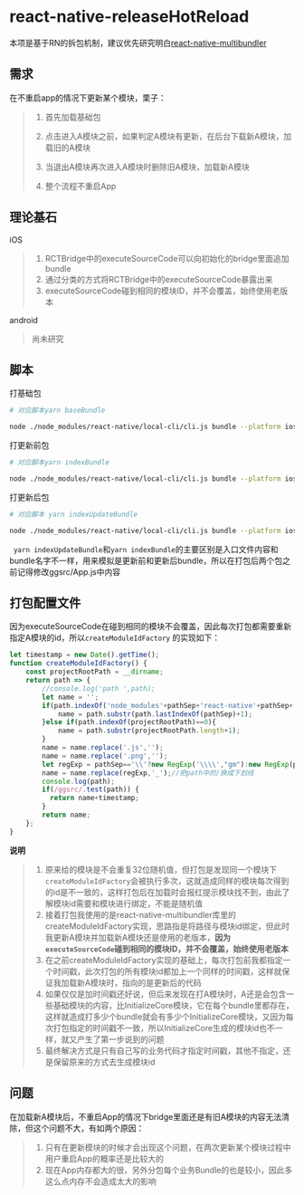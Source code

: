 # react-native-releaseHotReload

本项是基于RN的拆包机制，建议优先研究明白[react-native-multibundler](<https://github.com/smallnew/react-native-multibundler>)



## 需求

在不重启app的情况下更新某个模块，栗子：

> 1. 首先加载基础包
> 2. 点击进入A模块之前，如果判定A模块有更新，在后台下载新A模块，加载旧的A模块
> 3. 当退出A模块再次进入A模块时删除旧A模块，加载新A模块
>
> 4. 整个流程不重启App

## 理论基石

iOS

> 1. RCTBridge中的executeSourceCode可以向初始化的bridge里面追加bundle
> 2. 通过分类的方式将RCTBridge中的executeSourceCode暴露出来
> 3. executeSourceCode碰到相同的模块ID，并不会覆盖，始终使用老版本

android

> 尚未研究

## 脚本

打基础包

```bash
# 对应脚本yarn baseBundle

node ./node_modules/react-native/local-cli/cli.js bundle --platform ios --dev false --entry-file base.js --bundle-output ./ios/base.ios.bundle --assets-dest ./ios/ --config /Users/wangliguang/Desktop/github/react_native_releaseHotReload/base.config.js
```

打更新前包

```bash
# 对应脚本yarn indexBundle

node ./node_modules/react-native/local-cli/cli.js bundle --platform ios --dev false --entry-file ggsrc/index.js --bundle-output ./ios/index.ios.bundle --assets-dest ./ios/ --config /Users/wangliguang/Desktop/github/react_native_releaseHotReload/index.config.js
```

打更新后包

```bash
# 对应脚本 yarn indexUpdateBundle

node ./node_modules/react-native/local-cli/cli.js bundle --platform ios --dev false --entry-file ggsrc/index.js --bundle-output ./ios/indexUpdate.ios.bundle --assets-dest ./ios/ --config /Users/wangliguang/Desktop/github/react_native_releaseHotReload/index.config.js
```

` yarn indexUpdateBundle`和`yarn indexBundle`的主要区别是入口文件内容和bundle名字不一样，用来模拟是更新前和更新后bundle，所以在打包后两个包之前记得修改ggsrc/App.js中内容

## 打包配置文件

因为executeSourceCode在碰到相同的模块不会覆盖，因此每次打包都需要重新指定A模块的id，所以`createModuleIdFactory` 的实现如下：

```javascript
let timestamp = new Date().getTime();
function createModuleIdFactory() {
    const projectRootPath = __dirname;
    return path => {
        //console.log('path ',path);
        let name = '';
        if(path.indexOf('node_modules'+pathSep+'react-native'+pathSep+'Libraries'+pathSep)>0){
            name = path.substr(path.lastIndexOf(pathSep)+1);
        }else if(path.indexOf(projectRootPath)==0){
            name = path.substr(projectRootPath.length+1);
        }
        name = name.replace('.js','');
        name = name.replace('.png','');
        let regExp = pathSep=='\\'?new RegExp('\\\\',"gm"):new RegExp(pathSep,"gm");
        name = name.replace(regExp,'_');//把path中的/换成下划线
        console.log(path);
        if(/ggsrc/.test(path)) {
          return name+timestamp;
        }
        return name;
    };
}
```

**说明**

> 1. 原来给的模块是不会重复32位随机值，但打包是发现同一个模块下`createModuleIdFactory`会被执行多次，这就造成同样的模块每次得到的id是不一致的，这样打包后在加载时会报红提示模块找不到，由此了解模块id需要和模块进行绑定，不能是随机值
> 2. 接着打包我使用的是react-native-multibundler库里的createModuleIdFactory实现，思路指是将路径与模块id绑定，但此时我更新A模块并加载新A模块还是使用的老版本，**因为`executeSourceCode`碰到相同的模块ID，并不会覆盖，始终使用老版本**
> 3. 在之前createModuleIdFactory实现的基础上，每次打包前我都指定一个时间戳，此次打包的所有模块id都加上一个同样的时间戳，这样就保证我加载新A模块时，指向的是更新后的代码
> 4. 如果仅仅是加时间戳还好说，但后来发现在打A模块时，A还是会包含一些基础模块的内容，比InitializeCore模块，它在每个bundle里都存在，这样就造成打多少个bundle就会有多少个InitializeCore模块，又因为每次打包指定的时间戳不一致，所以InitializeCore生成的模块id也不一样，就又产生了第一步说到的问题
> 5. 最终解决方式是只有自己写的业务代码才指定时间戳，其他不指定，还是保留原来的方式去生成模块id

## 问题

在加载新A模块后，不重启App的情况下bridge里面还是有旧A模块的内容无法清除，但这个问题不大，有如两个原因：

> 1. 只有在更新模块的时候才会出现这个问题，在两次更新某个模块过程中用户重启App的概率还是比较大的
> 2. 现在App内存都大的很，另外分包每个业务Bundle的也是较小，因此多这么点内存不会造成太大的影响

